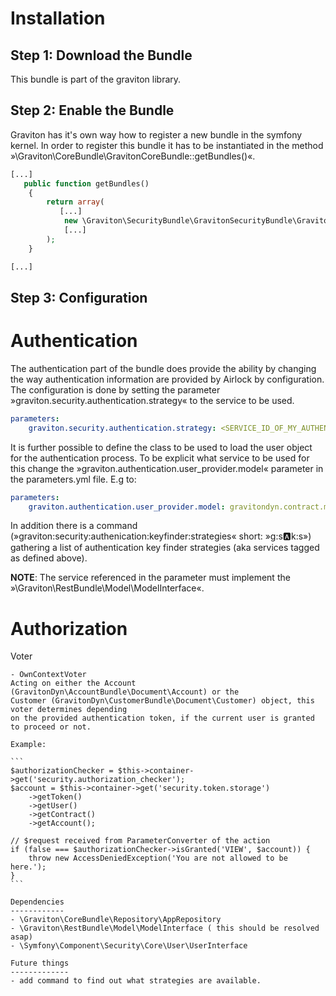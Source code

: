 Installation
============

Step 1: Download the Bundle
---------------------------

This bundle is part of the graviton library.

Step 2: Enable the Bundle
-------------------------

Graviton has it's own way how to register a new bundle in the symfony kernel.
In order to register this bundle it has to be instantiated in the method »\Graviton\CoreBundle\GravitonCoreBundle::getBundles()«.

```php
[...]
   public function getBundles()
    {
        return array(
           [...]
            new \Graviton\SecurityBundle\GravitonSecurityBundle\GravitonSecurityBundle(),
            [...]
        );
    }    

[...]
```

Step 3: Configuration
---------------------

Authentication 
==============

The authentication part of the bundle does provide the ability by changing the way authentication information are
provided by Airlock by configuration. 
The configuration is done by setting the parameter »graviton.security.authentication.strategy« to the service to be used.
 
```yml
parameters:
    graviton.security.authentication.strategy: <SERVICE_ID_OF_MY_AUTHENTICATION_STRATEGY>
```

It is further possible to define the class to be used to load the user object for the authentication process. 
To be explicit what service to be used for this change the »graviton.authentication.user_provider.model« parameter in
the parameters.yml file. E.g to:
 
```yml
parameters:
    graviton.authentication.user_provider.model: gravitondyn.contract.model.contract  # DEFAULT: null
```

In addition there is a command (»graviton:security:authenication:keyfinder:strategies« short: »g:s:a:k:s») gathering a 
list of authentication key finder strategies (aka services tagged as defined above). 

**NOTE**:
The service referenced in the parameter must implement the »\Graviton\RestBundle\Model\ModelInterface«.

Authorization
=============

Voter
~~~~~
- OwnContextVoter
Acting on either the Account (GravitonDyn\AccountBundle\Document\Account) or the 
Customer (GravitonDyn\CustomerBundle\Document\Customer) object, this voter determines depending
on the provided authentication token, if the current user is granted to proceed or not.

Example:

```
$authorizationChecker = $this->container->get('security.authorization_checker');
$account = $this->container->get('security.token.storage')
    ->getToken()
    ->getUser()
    ->getContract()
    ->getAccount();
  
// $request received from ParameterConverter of the action
if (false === $authorizationChecker->isGranted('VIEW', $account)) {
    throw new AccessDeniedException('You are not allowed to be here.');
}  
```

Dependencies
------------
- \Graviton\CoreBundle\Repository\AppRepository
- \Graviton\RestBundle\Model\ModelInterface ( this should be resolved asap)
- \Symfony\Component\Security\Core\User\UserInterface

Future things
-------------
- add command to find out what strategies are available.
